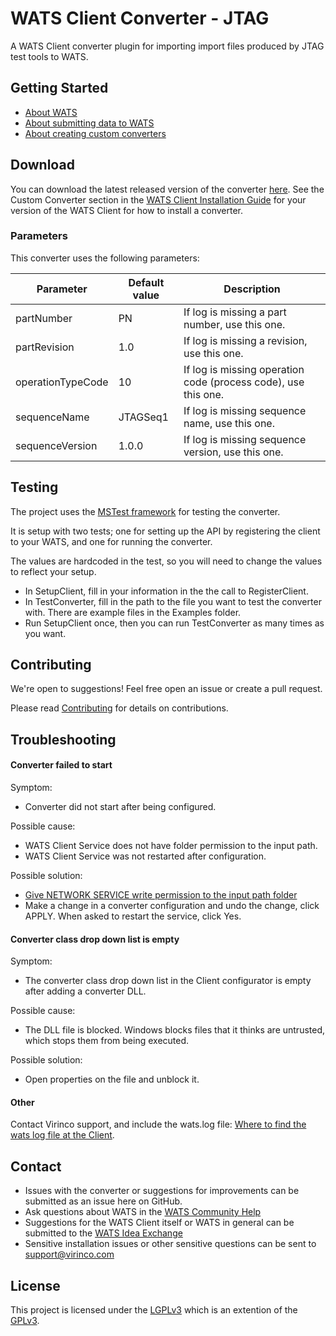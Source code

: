 ﻿# WATS Client Converter - JTAG

A WATS Client converter plugin for importing import files produced by JTAG test tools to WATS.

## Getting Started

* [About WATS](https://wats.com/manufacturing-intelligence/)
* [About submitting data to WATS](https://virinco.zendesk.com/hc/en-us/articles/207424613)
* [About creating custom converters](https://virinco.zendesk.com/hc/en-us/articles/207424593)

## Download

You can download the latest released version of the converter [here](https://github.com/Virinco/WATS-Client-Converter-JTAG/releases/latest). See the Custom Converter section in the [WATS Client Installation Guide](https://wats.com/download) for your version of the WATS Client for how to install a converter.

### Parameters

This converter uses the following parameters:

| Parameter         | Default value | Description                                                    |
|-------------------|---------------|----------------------------------------------------------------|
| partNumber        | PN            | If log is missing a part number, use this one.                 |
| partRevision      | 1.0           | If log is missing a revision, use this one.                    |
| operationTypeCode | 10            | If log is missing operation code (process code), use this one. |
| sequenceName      | JTAGSeq1      | If log is missing sequence name, use this one.                 |
| sequenceVersion   | 1.0.0         | If log is missing sequence version, use this one.              |

## Testing

The project uses the [MSTest framework](https://docs.microsoft.com/en-us/visualstudio/test/quick-start-test-driven-development-with-test-explorer) for testing the converter.

It is setup with two tests; one for setting up the API by registering the client to your WATS, and one for running the converter.

The values are hardcoded in the test, so you will need to change the values to reflect your setup.
* In SetupClient, fill in your information in the the call to RegisterClient.
* In TestConverter, fill in the path to the file you want to test the converter with. There are example files in the Examples folder.
* Run SetupClient once, then you can run TestConverter as many times as you want.

## Contributing

We're open to suggestions! Feel free open an issue or create a pull request.

Please read [Contributing](CONTRIBUTING.md) for details on contributions.

## Troubleshooting

#### Converter failed to start

Symptom:
* Converter did not start after being configured.

Possible cause:
* WATS Client Service does not have folder permission to the input path.
* WATS Client Service was not restarted after configuration.

Possible solution:
* [Give NETWORK SERVICE write permission to the input path folder](https://virinco.zendesk.com/hc/en-us/articles/207424113-WATS-Client-Add-write-permission-to-NETWORK-SERVICE-on-file-system-to-allow-converter-access)
* Make a change in a converter configuration and undo the change, click APPLY. When asked to restart the service, click Yes.

#### Converter class drop down list is empty

Symptom:
* The converter class drop down list in the Client configurator is empty after adding a converter DLL.

Possible cause:
* The DLL file is blocked. Windows blocks files that it thinks are untrusted, which stops them from being executed.

Possible solution:
* Open properties on the file and unblock it.

#### Other

Contact Virinco support, and include the wats.log file: [Where to find the wats log file at the Client](https://virinco.zendesk.com/hc/en-us/articles/207424033-Where-to-find-the-wats-log-file-at-the-Client).

## Contact

* Issues with the converter or suggestions for improvements can be submitted as an issue here on GitHub.
* Ask questions about WATS in the [WATS Community Help](https://virinco.zendesk.com/hc/en-us/community/topics/200229613)
* Suggestions for the WATS Client itself or WATS in general can be submitted to the [WATS Idea Exchange](https://virinco.zendesk.com/hc/en-us/community/topics/200229623)
* Sensitive installation issues or other sensitive questions can be sent to [support@virinco.com](mailto://support@virinco.com)

## License

This project is licensed under the [LGPLv3](COPYING.LESSER) which is an extention of the [GPLv3](COPYING).
